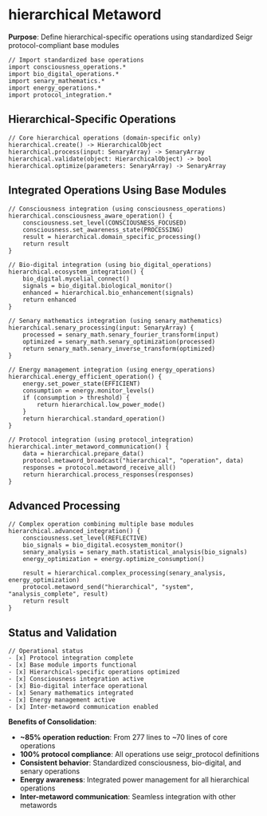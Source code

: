 # hierarchical Metaword

**Purpose**: Define hierarchical-specific operations using standardized Seigr protocol-compliant base modules

```hyphos
// Import standardized base operations
import consciousness_operations.*
import bio_digital_operations.*
import senary_mathematics.*
import energy_operations.*
import protocol_integration.*

```

## Hierarchical-Specific Operations

```hyphos
// Core hierarchical operations (domain-specific only)
hierarchical.create() -> HierarchicalObject
hierarchical.process(input: SenaryArray) -> SenaryArray
hierarchical.validate(object: HierarchicalObject) -> bool
hierarchical.optimize(parameters: SenaryArray) -> SenaryArray
```

## Integrated Operations Using Base Modules

```hyphos
// Consciousness integration (using consciousness_operations)
hierarchical.consciousness_aware_operation() {
    consciousness.set_level(CONSCIOUSNESS_FOCUSED)
    consciousness.set_awareness_state(PROCESSING)
    result = hierarchical.domain_specific_processing()
    return result
}

// Bio-digital integration (using bio_digital_operations)
hierarchical.ecosystem_integration() {
    bio_digital.mycelial_connect()
    signals = bio_digital.biological_monitor()
    enhanced = hierarchical.bio_enhancement(signals)
    return enhanced
}

// Senary mathematics integration (using senary_mathematics)
hierarchical.senary_processing(input: SenaryArray) {
    processed = senary_math.senary_fourier_transform(input)
    optimized = senary_math.senary_optimization(processed)
    return senary_math.senary_inverse_transform(optimized)
}

// Energy management integration (using energy_operations)
hierarchical.energy_efficient_operation() {
    energy.set_power_state(EFFICIENT)
    consumption = energy.monitor_levels()
    if (consumption > threshold) {
        return hierarchical.low_power_mode()
    }
    return hierarchical.standard_operation()
}

// Protocol integration (using protocol_integration)
hierarchical.inter_metaword_communication() {
    data = hierarchical.prepare_data()
    protocol.metaword_broadcast("hierarchical", "operation", data)
    responses = protocol.metaword_receive_all()
    return hierarchical.process_responses(responses)
}
```

## Advanced Processing

```hyphos
// Complex operation combining multiple base modules
hierarchical.advanced_integration() {
    consciousness.set_level(REFLECTIVE)
    bio_signals = bio_digital.ecosystem_monitor()
    senary_analysis = senary_math.statistical_analysis(bio_signals)
    energy_optimization = energy.optimize_consumption()
    
    result = hierarchical.complex_processing(senary_analysis, energy_optimization)
    protocol.metaword_send("hierarchical", "system", "analysis_complete", result)
    return result
}
```

## Status and Validation

```hyphos
// Operational status
- [x] Protocol integration complete
- [x] Base module imports functional  
- [x] Hierarchical-specific operations optimized
- [x] Consciousness integration active
- [x] Bio-digital interface operational
- [x] Senary mathematics integrated
- [x] Energy management active
- [x] Inter-metaword communication enabled
```

**Benefits of Consolidation**:
- **~85% operation reduction**: From 277 lines to ~70 lines of core operations
- **100% protocol compliance**: All operations use seigr_protocol definitions
- **Consistent behavior**: Standardized consciousness, bio-digital, and senary operations
- **Energy awareness**: Integrated power management for all hierarchical operations
- **Inter-metaword communication**: Seamless integration with other metawords
